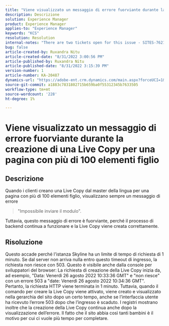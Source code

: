 ```yaml
---
title: "Viene visualizzato un messaggio di errore fuorviante durante la creazione di una Live Copy per una pagina con più di 100 elementi figlio"
description: Descrizione
solution: Experience Manager
product: Experience Manager
applies-to: "Experience Manager"
keywords: "KCS"
resolution: Resolution
internal-notes: "There are two tickets open for this issue - SITES-7621 and SITES-7668"
bug: false
article-created-by: Ruxandra Nitu
article-created-date: "8/31/2022 3:00:56 PM"
article-published-by: Ruxandra Nitu
article-published-date: "8/31/2022 3:15:39 PM"
version-number: 1
article-number: KA-20487
dynamics-url: "https://adobe-ent.crm.dynamics.com/main.aspx?forceUCI=1&pagetype=entityrecord&etn=knowledgearticle&id=56d1d4b4-3d29-ed11-9db1-0022480861dd"
source-git-commit: a1883c7831802715b659ba0f55312345b7633505
workflow-type: tm+mt
source-wordcount: '228'
ht-degree: 1%

---
```


# Viene visualizzato un messaggio di errore fuorviante durante la creazione di una Live Copy per una pagina con più di 100 elementi figlio

## Descrizione


Quando i clienti creano una Live Copy dal master della lingua per una pagina con più di 100 elementi figlio, visualizzano sempre un messaggio di errore


> &quot;Impossibile inviare il modulo&quot;.


Tuttavia, questo messaggio di errore è fuorviante, perché il processo di backend continua a funzionare e la Live Copy viene creata correttamente.


## Risoluzione


Questo accade perché l&#39;istanza Skyline ha un limite di tempo di richiesta di 1 minuto.
Se dal server non arriva nulla entro questo timeout di ingresso, la richiesta non riesce con 503.
Questo è visibile anche dalla console per sviluppatori del browser: La richiesta di creazione della Live Copy inizia da, ad esempio, &quot;Data: Venerdì 26 agosto 2022 10:33:36 GMT&quot; e &quot;non riesce&quot; con un errore 503 a &quot;date: Venerdì 26 agosto 2022 10:34:36 GMT&quot;. Pertanto, la richiesta HTTP viene terminata in 1 minuto.
Tuttavia, quando il comando per creare la Live Copy viene attivato, viene creato e visualizzato nella gerarchia del sito dopo un certo tempo, anche se l’interfaccia utente ha ricevuto l’errore 503 dopo che l’ingresso è scaduto. I registri mostrano inoltre che la creazione della Live Copy continua anche dopo la visualizzazione dell’errore. Il fatto che il sito abbia così tanti bambini è il motivo per cui ci vuole più tempo per completare.
